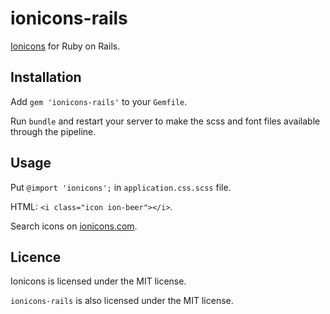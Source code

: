 ionicons-rails
==============

[Ionicons](https://github.com/driftyco/ionicons#ionicons) for Ruby on Rails. 

## Installation

Add `gem 'ionicons-rails'` to your `Gemfile`.

Run `bundle` and restart your server to make the scss and font files available through the pipeline.

## Usage

Put `@import 'ionicons';` in `application.css.scss` file.

HTML: `<i class="icon ion-beer"></i>`.

Search icons on [ionicons.com](http://ionicons.com/).

## Licence

Ionicons is licensed under the MIT license.

`ionicons-rails` is also licensed under the MIT license.